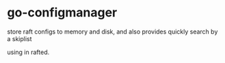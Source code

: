 go-configmanager
================

store raft configs to memory and disk, and also provides quickly search by a skiplist

using in rafted.
